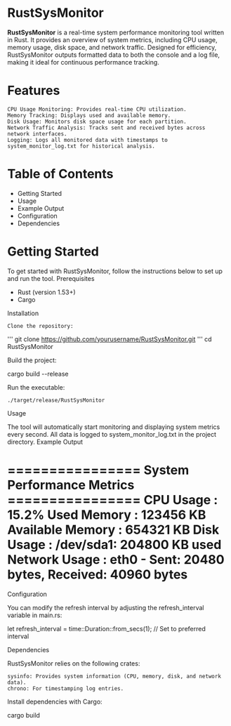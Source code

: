 # RustSysMonitor
**RustSysMonitor** is a real-time system performance monitoring tool written in Rust. It provides an overview of system metrics, including CPU usage, memory usage, disk space, and network traffic. Designed for efficiency, RustSysMonitor outputs formatted data to both the console and a log file, making it ideal for continuous performance tracking.

# Features

    CPU Usage Monitoring: Provides real-time CPU utilization.
    Memory Tracking: Displays used and available memory.
    Disk Usage: Monitors disk space usage for each partition.
    Network Traffic Analysis: Tracks sent and received bytes across network interfaces.
    Logging: Logs all monitored data with timestamps to system_monitor_log.txt for historical analysis.

# Table of Contents

   - Getting Started
   - Usage
   - Example Output
   - Configuration
   - Dependencies

# Getting Started

To get started with RustSysMonitor, follow the instructions below to set up and run the tool.
Prerequisites

   - Rust (version 1.53+)
   - Cargo

Installation

    Clone the repository:

''' git clone https://github.com/yourusername/RustSysMonitor.git '''
cd RustSysMonitor

Build the project:

cargo build --release

Run the executable:

    ./target/release/RustSysMonitor

Usage

The tool will automatically start monitoring and displaying system metrics every second. All data is logged to system_monitor_log.txt in the project directory.
Example Output

================ System Performance Metrics ================
CPU Usage        : 15.2%
Used Memory      : 123456 KB
Available Memory : 654321 KB
Disk Usage       :
  /dev/sda1: 204800 KB used
Network Usage    :
  eth0 - Sent: 20480 bytes, Received: 40960 bytes
============================================================

Configuration

You can modify the refresh interval by adjusting the refresh_interval variable in main.rs:

let refresh_interval = time::Duration::from_secs(1); // Set to preferred interval

Dependencies

RustSysMonitor relies on the following crates:

    sysinfo: Provides system information (CPU, memory, disk, and network data).
    chrono: For timestamping log entries.

Install dependencies with Cargo:

cargo build
